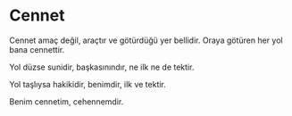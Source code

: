 # Cennet

Cennet amaç değil, araçtır ve götürdüğü yer bellidir. Oraya götüren her yol bana
cennettir.

Yol düzse sunidir, başkasınındır, ne ilk ne de tektir.

Yol taşlıysa hakikidir, benimdir, ilk ve tektir.

Benim cennetim, cehennemdir.
